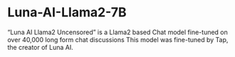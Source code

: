 # Luna-AI-Llama2-7B
“Luna AI Llama2 Uncensored” is a Llama2 based Chat model fine-tuned on over 40,000 long form chat discussions This model was fine-tuned by Tap, the creator of Luna AI.
